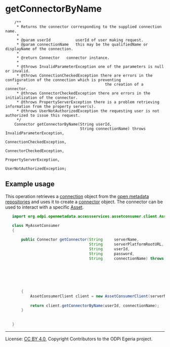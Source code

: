 <!-- SPDX-License-Identifier: CC-BY-4.0 -->
<!-- Copyright Contributors to the ODPi Egeria project. -->

# getConnectorByName

```
    /**
     * Returns the connector corresponding to the supplied connection name.
     *
     * @param userId           userId of user making request.
     * @param connectionName   this may be the qualifiedName or displayName of the connection.
     *
     * @return Connector   connector instance.
     *
     * @throws InvalidParameterException one of the parameters is null or invalid.
     * @throws ConnectionCheckedException there are errors in the configuration of the connection which is preventing
     *                                      the creation of a connector.
     * @throws ConnectorCheckedException there are errors in the initialization of the connector.
     * @throws PropertyServerException there is a problem retrieving information from the property server(s).
     * @throws UserNotAuthorizedException the requesting user is not authorized to issue this request.
     */
    Connector getConnectorByName(String userId,
                                 String connectionName) throws InvalidParameterException,
                                                               ConnectionCheckedException,
                                                               ConnectorCheckedException,
                                                               PropertyServerException,
                                                               UserNotAuthorizedException;
```

## Example usage


This operation retrieves a [connection](../../../../../../frameworks/open-connector-framework/docs/concepts/connection.md) object
from the [open metadata repositories](../../../../../../repository-services/docs/open-metadata-repository.md)
and uses it to create a [connector](../../../../../../frameworks/open-connector-framework/docs/concepts/connector.md) object.
The connector can be used to interact with a specific [Asset](https://egeria-project.org/concepts/asset).

```java
   import org.odpi.openmetadata.accessservices.assetconsumer.client.AssetConsumer;

   class MyAssetConsumer
   { 
       
       public Connector getConnector(String     serverName,
                                     String     serverPlatformRootURL,
                                     String     userId,
                                     String     password,
                                     String     connectionName) throws InvalidParameterException,
                                                                       UnrecognizedConnectionNameException,
                                                                       AmbiguousConnectionNameException,
                                                                       ConnectionCheckedException,
                                                                       ConnectorCheckedException,
                                                                       PropertyServerException,
                                                                       UserNotAuthorizedException;
       { 
           AssetConsumerClient client = new AssetConsumerClient(serverName, serverPlatformRootURL, userId, password);
           
           return client.getConnectorByName(userId, connectionName);
       }
       
   
   }
```


----
License: [CC BY 4.0](https://creativecommons.org/licenses/by/4.0/),
Copyright Contributors to the ODPi Egeria project.